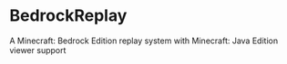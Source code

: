# BedrockReplay
A Minecraft: Bedrock Edition replay system with Minecraft: Java Edition viewer support
